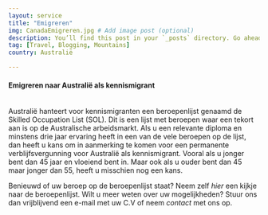 ```yaml
---
layout: service
title: "Emigreren"
img: CanadaEmigreren.jpg # Add image post (optional)
description: You’ll find this post in your `_posts` directory. Go ahead and edit it and re-build the site to see your changes. # Add post description (optional)
tag: [Travel, Blogging, Mountains]
country: Australië

---
```

<h4>Emigreren naar Australië als kennismigrant</h4><br/>
Australië hanteert voor kennismigranten een beroepenlijst genaamd de Skilled Occupation List (SOL). Dit is een lijst met beroepen waar een tekort aan is op de Australische arbeidsmarkt. Als u een relevante diploma en minstens drie jaar ervaring heeft in een van de vele beroepen op de lijst, dan heeft u kans om in aanmerking te komen voor een permanente verblijfsvergunning voor Australië als kennismigrant. Vooral als u jonger bent dan 45 jaar en vloeiend bent in. Maar ook als u ouder bent dan 45 maar jonger dan 55, heeft u misschien nog een kans.

Benieuwd of uw beroep op de beroepenlijst staat? Neem zelf *hier* een kijkje naar de beroepenlijst. Wilt u meer weten over uw mogelijkheden? Stuur ons dan vrijblijvend een e-mail met uw C.V of neem *contact* met ons op.
